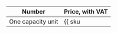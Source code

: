 Number | Price, with VAT
----- | ---- |
One capacity unit | {{ sku|RUB|alb.balancer.active|string }}
